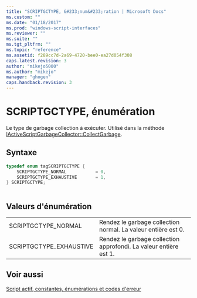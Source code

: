 ```yaml
---
title: "SCRIPTGCTYPE, &#233;num&#233;ration | Microsoft Docs"
ms.custom: ""
ms.date: "01/18/2017"
ms.prod: "windows-script-interfaces"
ms.reviewer: ""
ms.suite: ""
ms.tgt_pltfrm: ""
ms.topic: "reference"
ms.assetid: f289cc7d-2a69-4720-bee0-ea27d054f308
caps.latest.revision: 3
author: "mikejo5000"
ms.author: "mikejo"
manager: "ghogen"
caps.handback.revision: 3
---
```

# SCRIPTGCTYPE, &#233;num&#233;ration
Le type de garbage collection à exécuter.  Utilisé dans la méthode [IActiveScriptGarbageCollector::CollectGarbage](../../winscript/reference/iactivescriptgarbagecollector-collectgarbage.md).  
  
## Syntaxe  
  
```cpp  
typedef enum tagSCRIPTGCTYPE {  
    SCRIPTGCTYPE_NORMAL           = 0,  
    SCRIPTGCTYPE_EXHAUSTIVE       = 1,  
} SCRIPTGCTYPE;  
  
```  
  
## Valeurs d'énumération  
  
|||  
|-|-|  
|SCRIPTGCTYPE\_NORMAL|Rendez le garbage collection normal.  La valeur entière est 0.|  
|SCRIPTGCTYPE\_EXHAUSTIVE|Rendez le garbage collection approfondi.  La valeur entière est 1.|  
  
## Voir aussi  
 [Script actif, constantes, énumérations et codes d'erreur](../../winscript/reference/active-script-constants-enumerations-and-error-codes.md)